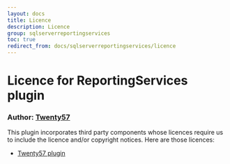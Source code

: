 ```yaml
---
layout: docs
title: Licence
description: Licence
group: sqlserverreportingservices
toc: true
redirect_from: docs/sqlserverreportingservices/licence
---
```

# Licence for ReportingServices plugin

### Author: [Twenty57](http://www.twenty57.com)

This plugin incorporates third party components whose licences require us to include the licence and/or copyright notices. Here are those licences:

- [Twenty57 plugin](https://linx.software/plugins/builtin/licence/)
